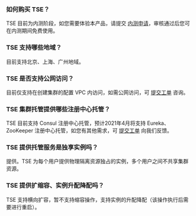 ### 如何购买 TSE？
TSE 目前为内测阶段，如您需要体验本产品，请提交 [内测申请](https://cloud.tencent.com/apply/p/0pt7w7m6ox8h)，审核通过后您可在内测期间免费使用。

### TSE 支持哪些地域？
目前支持北京、上海、广州地域。

### TSE 是否支持公网访问？
目前仅支持在创建集群的配置 VPC 内访问，如需公网访问，可 [提交工单](https://console.cloud.tencent.com/workorder/category) 咨询。


### TSE 集群托管提供哪些注册中心托管？
TSE 目前支持 Consul 注册中心托管，预计2021年4月将支持 Eureka、ZooKeeper 注册中心托管，如您有其他需求，可 [提交工单](https://console.cloud.tencent.com/workorder/category) 向我们反馈。

### TSE 提供托管服务是独享实例吗？
提供。TSE 为每个用户提供物理隔离资源独占的实例，多个用户之间不共享集群资源。

### TSE 提供扩缩容、实例升配降配吗？
TSE 支持横向扩容，暂不支持缩容操作，支持实例的升配降配（该操作执行后需要进行重启）。
